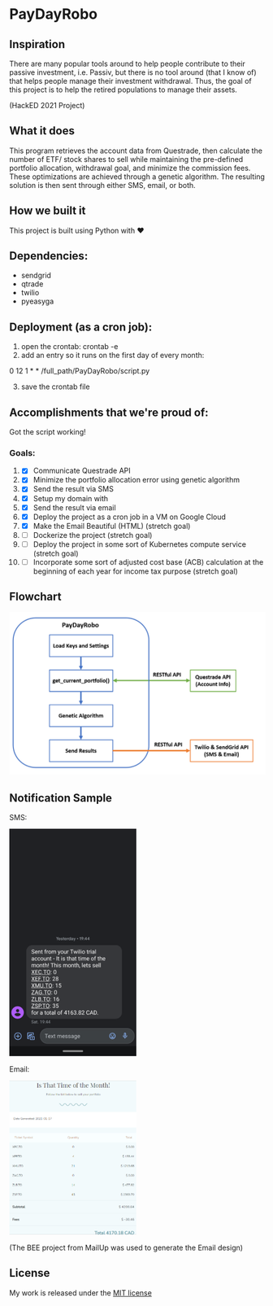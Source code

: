 # PayDayRobo

## Inspiration
There are many popular tools around to help people contribute to their passive investment, i.e. Passiv, but there is no tool around (that I know of) that helps people manage their investment withdrawal. Thus, the goal of this project is to help the retired populations to manage their assets.

(HackED 2021 Project)

## What it does
This program retrieves the account data from Questrade, then calculate the number of ETF/ stock shares to sell while maintaining the pre-defined portfolio allocation, withdrawal goal, and minimize the commission fees. These optimizations are achieved through a genetic algorithm. The resulting solution is then sent through either SMS, email, or both.

## How we built it
This project is built using Python with ❤️
## Dependencies:
  - sendgrid
  - qtrade
  - twilio
  - pyeasyga

## Deployment (as a cron job):
1. open the crontab: crontab -e
2. add an entry so it runs on the first day of every month:

  0 12 1 * * /full_path/PayDayRobo/script.py

3. save the crontab file

## Accomplishments that we're proud of:
Got the script working!
### Goals:
1. - [x] Communicate Questrade API
2. - [x] Minimize the portfolio allocation error using genetic algorithm  
3. - [x] Send the result via SMS
4. - [x] Setup my domain with
5. - [x] Send the result via email
6. - [x] Deploy the project as a cron job in a VM on Google Cloud
7. - [x] Make the Email Beautiful (HTML) (stretch goal)
8. - [ ] Dockerize the project (stretch goal)
9. - [ ] Deploy the project in some sort of
Kubernetes compute service (stretch goal)
10. - [ ] Incorporate some sort of adjusted cost base (ACB) calculation at the beginning of each year for income tax purpose (stretch goal)

## Flowchart

<img src="./assets/FlowChart.png" alt="PayDayRobo script flowchart" />


## Notification Sample
SMS:

<img src="./assets/SMS.png" alt="SMS message" width="250"/>

Email:

<img src="./assets/email.png" alt="Email message" width="250"/>

(The BEE project from MailUp was used to generate the Email design)

## License
My work is released under the [MIT license](LICENSE)

